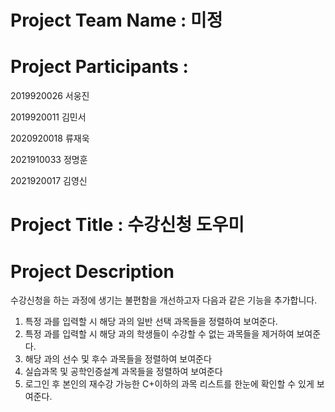 # Project Team Name : 미정

# Project Participants : 
2019920026 서웅진

2019920011 김민서

2020920018 류재욱

2021910033 정명훈

2021920017 김영신

# Project Title :  수강신청 도우미

# Project Description
  수강신청을 하는 과정에 생기는 불편함을 개선하고자 다음과 같은 기능을 추가합니다.
  1. 특정 과를 입력할 시 해당 과의 일반 선택 과목들을 정렬하여 보여준다.
  2. 특정 과를 입력할 시 해당 과의 학생들이 수강할 수 없는 과목들을 제거하여 보여준다.
  3. 해당 과의 선수 및 후수 과목들을 정렬하여 보여준다
  4. 실습과목 및 공학인증설계 과목들을 정렬하여 보여준다
  5. 로그인 후 본인의 재수강 가능한 C+이하의 과목 리스트를 한눈에 확인할 수 있게 보여준다.
      
